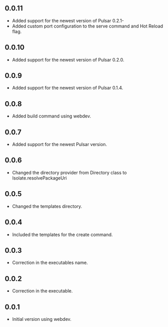 ## 0.0.11
- Added support for the newest version of Pulsar 0.2.1-
- Added custom port configuration to the serve command and Hot Reload flag.

## 0.0.10
- Added support for the newest version of Pulsar 0.2.0.

## 0.0.9
- Added support for the newest version of Pulsar 0.1.4.

## 0.0.8
- Added build command using webdev.

## 0.0.7
- Added support for the newest Pulsar version.

## 0.0.6
- Changed the directory provider from Directory class to Isolate.resolvePackageUri

## 0.0.5
- Changed the templates directory.

## 0.0.4
- Included the templates for the create command.

## 0.0.3
- Correction in the executables name.

## 0.0.2
- Correction in the executable.

## 0.0.1

- Initial version using webdev.
